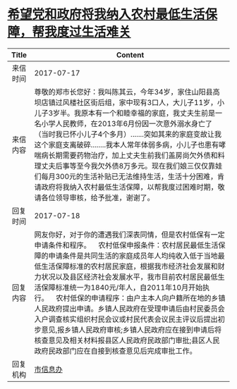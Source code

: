# <a href="http://www.shangluo.gov.cn/zmhd/ldxxxx.jsp?urltype=leadermail.LeaderMailContentUrl&wbtreeid=1112&leadermailid=4239">希望党和政府将我纳入农村最低生活保障，帮我度过生活难关</a>
| Title |                                                                                                                                                                  Content                                                                                                                                                                  |
|:-----:|-------------------------------------------------------------------------------------------------------------------------------------------------------------------------------------------------------------------------------------------------------------------------------------------------------------------------------------------|
| 来信时间  | 2017-07-17                                                                                                                                                                                                                                                                                                                                |
| 来信内容  | 尊敬的郑市长您好：我叫陈其云，今年34岁，家住山阳县高坝店镇过风楼社区街后组，家中现有3口人，大儿子11岁，小儿子3岁半。我原本有一个和睦幸福的家庭，我丈夫生前是一名小学人民教师，在2013年6月份因一次意外溺水身亡了（当时我已怀小儿子4个多月）.......突如其来的家庭变故让我这个家庭支离破碎........我本人常年体弱多病，小儿子也患有哮喘病长期需要药物治疗，加上丈夫生前我们盖房尚欠外债和料理丈夫后事等至今我欠外债8万多元。现在我们娘三仅仅靠娃们每月300元的生活补贴已无法维持生活，生活十分困难，肯请政府将我纳入农村最低生活保障，以帮我度过困难时期，敬请各位领导审核，给予批准，谢谢了。                              |
| 回复时间  | 2017-07-18                                                                                                                                                                                                                                                                                                                                |
| 回复内容  | 网友你好，对于你的遭遇我们深表同情，但是农村低保有一定申请条件和程序。    农村低保申报条件：农村居民最低生活保障的申请条件是共同生活的家庭成员年人均纯收入低于当地最低生活保障标准的农村居民家庭，根据我市经济社会发展和财力状况以及县区经济社会发展水平，我市目前农村居民最低生活保障标准统一为1840元/年人，自2011年10月开始执行。    农村低保的申请程序：由户主本人向户籍所在地的乡镇人民政府提出申请。乡镇人民政府在受理申请后由村民委员会入户调查核实组织村民会议或村民代表会议民主评议后提出初步意见,报乡镇人民政府审核;乡镇人民政府应在接到申请后将核查意见及相关材料报县区人民政府民政部门审批;县区人民政府民政部门应在自接到核查意见后完成审批工作。 |
| 回复机构  | <a href="../../categories/agencies/市信息办.md">市信息办</a>                                                                                                                                                                                                                                                                                        |